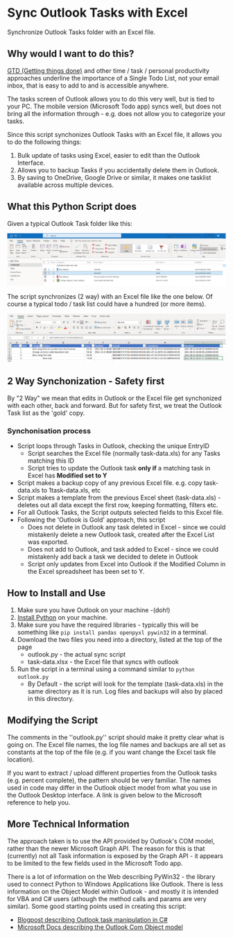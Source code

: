 # Sync Outlook Tasks with Excel

Synchronize Outlook Tasks folder with an Excel file.

## Why would I want to do this?

[GTD (Getting things done)](https://en.wikipedia.org/wiki/Getting_Things_Done) and other time / task / personal productivity approaches underline the importance of a Single Todo List, not your email inbox, that is easy to add to and is accessible anywhere.

The tasks screen of Outlook allows you to do this very well, but is tied to your PC. The mobile version (Microsoft Todo app) syncs well, but does not bring all the information through - e.g. does not allow you to categorize your tasks.

Since this script synchonizes Outlook Tasks with an Excel file, it allows you to do the following things:

1. Bulk update of tasks using Excel, easier to edit than the Outlook Interface.
1. Allows you to backup Tasks if you accidentally delete them in Outlook.
1. By saving to OneDrive, Google Drive or similar, it makes one tasklist available across multiple devices.

## What this Python Script does

Given a typical Outlook Task folder like this:

![Outlook Tasks Screenshot](images/outlook-tasks.png)

The script synchronizes (2 way) with an Excel file like the one below. Of course a typical todo / task list could have a hundred (or more items).

![Excel Tasks Screenshot](images/excel-tasks.png)

## 2 Way Synchonization - Safety first

By "2 Way" we mean that edits in Outlook or the Excel file get synchonized with each other, back and forward. But for safety first, we treat the Outlook Task list as the 'gold' copy. 

### Synchonisation process

* Script loops through Tasks in Outlook, checking the unique EntryID
  * Script searches the Excel file (normally task-data.xls) for any Tasks matching this ID
  * Script tries to update the Outlook task __only if__ a matching task in Excel has __Modified set to Y__
* Script makes a backup copy of any previous Excel file. e.g. copy task-data.xls to 1task-data.xls, etc
* Script makes a template from the previous Excel sheet (task-data.xls) - deletes out all data except the first row, keeping  formatting, filters etc.
* For all Outlook Tasks, the Script outputs selected fields to this Excel file.
* Following the 'Outlook is Gold' approach, this script
  * Does not delete in Outlook any task deleted in Excel - since we could mistakenly delete a new Outlook task, created after the Excel List was exported.
  * Does not add to Outlook, and task added to Excel - since we could mistakenly add back a task we decided to delete in Outlook
  * Script only updates from Excel into Outlook if the Modified Column in the Excel spreadsheet has been set to Y.

## How to Install and Use

1. Make sure you have Outlook on your machine -(doh!)
1. [Install Python](https://www.python.org/downloads/) on your machine.
1. Make sure you have the required libraries - typically this will be something like ``pip install pandas openpyxl pywin32`` in a terminal.
1. Download the two files you need into a directory, listed at the top of the page
    * outlook.py - the actual sync script
    * task-data.xlsx - the Excel file that syncs with outlook
1. Run the script in a terminal using a command similar to ``python outlook.py``
   * By Default - the script will look for the template (task-data.xls) in the same directory as it is run. Log files and backups will also by placed in this directory.

## Modifying the Script

The comments in the ''outlook.py'' script should make it pretty clear what is going on. The Excel file names, the log file names and backups are all set as constants at the top of the file (e.g. if you want change the Excel task file location).

If you want to extract / upload different properties from the Outlook tasks (e.g. percent complete), the pattern should be very familiar. The names used in code may differ in the Outlook object model from what you use in the Outlook Desktop interface. A link is given below to the Microsoft reference to help you.

## More Technical Information

The approach taken is to use the API provided by Outlook's COM model, rather than the newer Microsoft Graph API. The reason for this is that (currently) not all Task information is exposed by the Graph API - it appears to be limited to the few fields used in the Microsoft Todo app.

There is a lot of information on the Web describing PyWin32 - the library used to connect Python to Windows Applications like Outlook. There is less information on the Object Model within Outlook - and mostly it is intended for VBA and C# users (athough the method calls and params are very similar). Some good starting points used in creating this script:

* [Blogpost describing Outlook task manipulation in C#](https://www.add-in-express.com/creating-addins-blog/2013/06/12/outlook-tasks-create-get-delete/)
* [Microsoft Docs describing the Outlook Com Object model](https://docs.microsoft.com/en-us/dotnet/api/microsoft.office.interop.outlook.mapifolder?view=outlook-pia)
